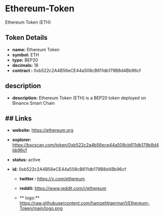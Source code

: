 # Ethereum-Token
Ethereum Token (ETH)
## Token Details
  - **name:** Ethereum Token
  - **symbol:** ETH
  - **type:** BEP20
 - **decimals:** 18
 - **contract :** 0xb522c2A4B56eCE44a508cB611db179B8d4Bb96cf

  ## description
  - **description:** Ethereum Token (ETH) is a BEP20 token deployed on Binance Smart Chain
   
   ## ## Links
 - **website:** https://ethereum.org
  - **explorer:** https://bscscan.com/token/0xb522c2a4b56ece44a508cb611db179b8d4bb96cf
  - **status:** active
  - **id:** 0xb522c2A4B56eCE44a508cB611db179B8d4Bb96cf
  
   
     - **twitter :**  https://x.com/ethereum
     
 
    - **reddit:**    https://www.reddit.com/r/ethereum

    - ** logo:** https://raw.githubusercontent.com/hamzehtigerman1/Ethereum-Token/main/logo.png

    

